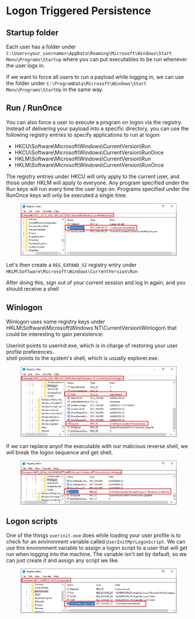 # Logon Triggered Persistence

## Startup folder

Each user has a folder under `C:\Users<your_username>\AppData\Roaming\Microsoft\Windows\Start Menu\Programs\Startup` where you can put executables to be run whenever the user logs in.

If we want to force all users to run a payload while logging in, we can use the folder under `C:\ProgramData\Microsoft\Windows\Start Menu\Programs\StartUp` in the same way.



## Run / RunOnce

You can also force a user to execute a program on logon via the registry. Instead of delivering your payload into a specific directory, you can use the following registry entries to specify applications to run at logon:

* HKCU\Software\Microsoft\Windows\CurrentVersion\Run
* HKCU\Software\Microsoft\Windows\CurrentVersion\RunOnce
* HKLM\Software\Microsoft\Windows\CurrentVersion\Run
* HKLM\Software\Microsoft\Windows\CurrentVersion\RunOnce

The registry entries under HKCU will only apply to the current user, and those under HKLM will apply to everyone. Any program specified under the Run keys will run every time the user logs on. Programs specified under the RunOnce keys will only be executed a single time.

<figure><img src="../../../.gitbook/assets/c99038cd6cc9e37512edabb1f873a4da.png" alt=""><figcaption></figcaption></figure>

Let's then create a `REG_EXPAND_SZ` registry entry under `HKLM\Software\Microsoft\Windows\CurrentVersion\Run`&#x20;

After doing this, sign out of your current session and log in again, and you should receive a shell&#x20;

## Winlogon

Winlogon uses some registry keys under HKLM\Software\Microsoft\Windows NT\CurrentVersion\Winlogon\ that could be interesting to gain persistence:

Userinit points to userinit.exe, which is in charge of restoring your user profile preferences.
\
shell points to the system's shell, which is usually explorer.exe.

<figure><img src="../../../.gitbook/assets/f3c2215af6e3f2d19313498fca62a9d4.png" alt=""><figcaption></figcaption></figure>

If we can replace anyof the executable with our malicious reverse shell, we will break the logon sequence and get shell.

<figure><img src="../../../.gitbook/assets/dc5fa3e75ff056f11e16c03373799f45.png" alt=""><figcaption></figcaption></figure>

## Logon scripts

One of the things `userinit.exe` does while loading your user profile is to check for an environment variable called `UserInitMprLogonScript`. We can use this environment variable to assign a logon script to a user that will get run when logging into the machine. The variable isn't set by default, so we can just create it and assign any script we like.

<figure><img src="../../../.gitbook/assets/9ce41ee1fc282b8dcacd757b23417b12.png" alt=""><figcaption></figcaption></figure>

